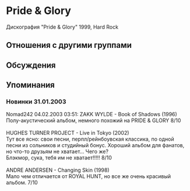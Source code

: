 # Pride & Glory

Дискография
"Pride & Glory" 1999, Hard Rock

## Отношения с другими группами


## Обсуждения


## Упоминания

### Новинки 31.01.2003

Nomad242 04.02.2003 03:51:
ZAKK WYLDE - Book of Shadows (1996)<BR>Полу-акустический альбом, немного похожий на PRIDE & GLORY 8/10<BR><BR>HUGHES TURNER PROJECT - Live in Tokyo (2002)<BR>Тут все ясно: свои песни, перпл/рейнбоувская классика, по одной песни из сольников и студийный бонус. Хороший альбом для фанатов, но что-то друзьям не хватает... Чего же?              <BR>Блэкмор, сука, тебя им не хватает!!!!! 8/10<BR><BR>ANDRE ANDERSEN - Changing Skin (1998)<BR>Мало чем отличается от ROYAL HUNT, но все же очень красивый альбом. 7/10

